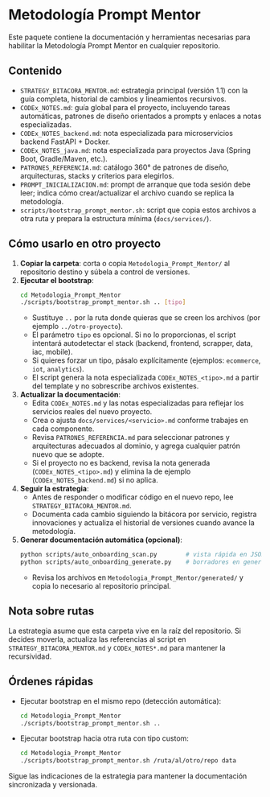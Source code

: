 # Metodología Prompt Mentor

Este paquete contiene la documentación y herramientas necesarias para habilitar la Metodología Prompt Mentor en cualquier repositorio.

## Contenido

- `STRATEGY_BITACORA_MENTOR.md`: estrategia principal (versión 1.1) con la guía completa, historial de cambios y lineamientos recursivos.
- `CODEx_NOTES.md`: guía global para el proyecto, incluyendo tareas automáticas, patrones de diseño orientados a prompts y enlaces a notas especializadas.
- `CODEx_NOTES_backend.md`: nota especializada para microservicios backend FastAPI + Docker.
- `CODEx_NOTES_java.md`: nota especializada para proyectos Java (Spring Boot, Gradle/Maven, etc.).
- `PATRONES_REFERENCIA.md`: catálogo 360° de patrones de diseño, arquitecturas, stacks y criterios para elegirlos.
- `PROMPT_INICIALIZACION.md`: prompt de arranque que toda sesión debe leer; indica cómo crear/actualizar el archivo cuando se replica la metodología.
- `scripts/bootstrap_prompt_mentor.sh`: script que copia estos archivos a otra ruta y prepara la estructura mínima (`docs/services/`).

## Cómo usarlo en otro proyecto

1. **Copiar la carpeta**: corta o copia `Metodologia_Prompt_Mentor/` al repositorio destino y súbela a control de versiones.
2. **Ejecutar el bootstrap**:
   ```bash
   cd Metodologia_Prompt_Mentor
   ./scripts/bootstrap_prompt_mentor.sh .. [tipo]
   ```
   - Sustituye `..` por la ruta donde quieras que se creen los archivos (por ejemplo `../otro-proyecto`).
   - El parámetro `tipo` es opcional. Si no lo proporcionas, el script intentará autodetectar el stack (backend, frontend, scrapper, data, iac, mobile).
   - Si quieres forzar un tipo, pásalo explícitamente (ejemplos: `ecommerce`, `iot`, `analytics`).
   - El script genera la nota especializada `CODEx_NOTES_<tipo>.md` a partir del template y no sobrescribe archivos existentes.
3. **Actualizar la documentación**:
   - Edita `CODEx_NOTES.md` y las notas especializadas para reflejar los servicios reales del nuevo proyecto.
   - Crea o ajusta `docs/services/<servicio>.md` conforme trabajes en cada componente.
   - Revisa `PATRONES_REFERENCIA.md` para seleccionar patrones y arquitecturas adecuados al dominio, y agrega cualquier patrón nuevo que se adopte.
   - Si el proyecto no es backend, revisa la nota generada (`CODEx_NOTES_<tipo>.md`) y elimina la de ejemplo (`CODEx_NOTES_backend.md`) si no aplica.
4. **Seguir la estrategia**:
   - Antes de responder o modificar código en el nuevo repo, lee `STRATEGY_BITACORA_MENTOR.md`.
   - Documenta cada cambio siguiendo la bitácora por servicio, registra innovaciones y actualiza el historial de versiones cuando avance la metodología.
5. **Generar documentación automática (opcional)**:
   ```bash
   python scripts/auto_onboarding_scan.py        # vista rápida en JSON
   python scripts/auto_onboarding_generate.py    # borradores en generated/
   ```
   - Revisa los archivos en `Metodologia_Prompt_Mentor/generated/` y copia lo necesario al repositorio principal.

## Nota sobre rutas

La estrategia asume que esta carpeta vive en la raíz del repositorio. Si decides moverla, actualiza las referencias al script en `STRATEGY_BITACORA_MENTOR.md` y `CODEx_NOTES*.md` para mantener la recursividad.

## Órdenes rápidas

- Ejecutar bootstrap en el mismo repo (detección automática):
  ```bash
  cd Metodologia_Prompt_Mentor
  ./scripts/bootstrap_prompt_mentor.sh ..
  ```
- Ejecutar bootstrap hacia otra ruta con tipo custom:
  ```bash
  cd Metodologia_Prompt_Mentor
  ./scripts/bootstrap_prompt_mentor.sh /ruta/al/otro/repo data
  ```

Sigue las indicaciones de la estrategia para mantener la documentación sincronizada y versionada.



